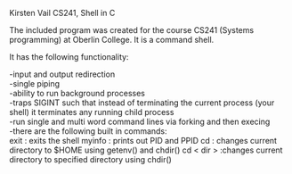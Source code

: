 Kirsten Vail CS241, Shell in C

The included program was created for the course CS241 (Systems programming) at Oberlin College. It is a command shell.

It has the following functionality:

-input and output redirection <br>
-single piping <br>
-ability to run background processes <br>
-traps SIGINT such that instead of terminating the current process (your shell) it terminates any running child process <br>
-run single and multi word command lines via forking and then execing <br>
-there are the following built in commands:
<br>
exit : exits the shell
myinfo : prints out PID and PPID
cd : changes current directory to $HOME using getenv() and chdir()
cd &lt; dir &gt; :changes current directory to specified directory using chdir()
